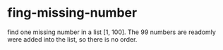 # fing-missing-number
find one missing number in a list [1, 100]. The 99 numbers are readomly were added into the list, so there is no order.